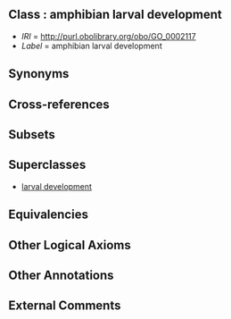 
## Class : amphibian larval development

 * *IRI* = http://purl.obolibrary.org/obo/GO_0002117
 * *Label* = amphibian larval development

## Synonyms


## Cross-references


## Subsets


## Superclasses

 * [larval development](../../GO/64/GO_0002164.md)

## Equivalencies


## Other Logical Axioms


## Other Annotations


## External Comments

